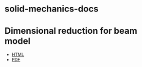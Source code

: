 # solid-mechanics-docs

# Dimensional reduction for beam model
- [HTML](https://html-preview.github.io/?https://github.com/solid-mechanics-docs/solid-mechanics-docs/blob/main/beam-dimension-reduction-basic/doc-html/beam-dimension-reduction-basic.html)
- [PDF](https://github.com/solid-mechanics-docs/solid-mechanics-docs/blob/main/beam-dimension-reduction-basic/doc/beam-dimension-reduction-basic.pdf)
